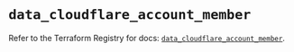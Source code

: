 # `data_cloudflare_account_member`

Refer to the Terraform Registry for docs: [`data_cloudflare_account_member`](https://registry.terraform.io/providers/cloudflare/cloudflare/5.8.4/docs/data-sources/account_member).
